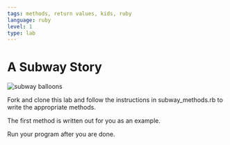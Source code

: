 ```yaml
---
tags: methods, return values, kids, ruby
language: ruby
level: 1
type: lab
---
```


# A Subway Story

![subway balloons](http://1.media.collegehumor.cvcdn.com/28/26/beeb4cb32e3896b1659854ad8977c847-the-new-york-city-subway-what-you-can-expect.jpg)

Fork and clone this lab and follow the instructions in subway_methods.rb to write the appropriate methods. 

The first method is written out for you as an example.

Run your program after you are done.

